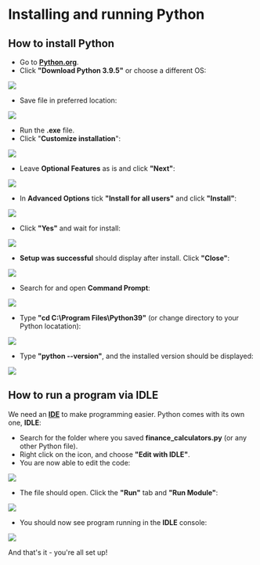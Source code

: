 # Installing and running Python

## How to install Python 

* Go to [**Python.org**](Python.org/downloads).
* Click **"Download Python 3.9.5"** or choose a different OS:

![](Python-Install-Images/0.jpg)


* Save file in preferred location:

![](Python-Install-Images/1.jpg)


* Run the **.exe** file. 
* Click "**Customize installation**":

![](Python-Install-Images/2.jpg)


* Leave **Optional Features** as is and click **"Next"**:

![](Python-Install-Images/3.jpg)


* In **Advanced Options** tick **"Install for all users"** and click **"Install"**:

![](Python-Install-Images/4.jpg)


* Click **"Yes"** and wait for install:

![](Python-Install-Images/5.jpg)


* **Setup was successful** should display after install. Click **"Close"**:

![](Python-Install-Images/6.jpg)


* Search for and open **Command Prompt**:

![](Python-Install-Images/7.jpg)


* Type **"cd C:\Program Files\Python39"** (or change directory to your Python locatation):

![](Python-Install-Images/8.jpg)


* Type **"python --version"**, and the installed version should be displayed:

![](Python-Install-Images/9.jpg)


## How to run a program via IDLE

We need an [**IDE**](https://www.codecademy.com/articles/what-is-an-ide) to make programming easier. Python comes with its own one, **IDLE**:

* Search for the folder where you saved **finance_calculators.py** (or any other Python file).
* Right click on the icon, and choose **"Edit with IDLE"**.
* You are now able to edit the code:

![](IDLE-run-images/0.jpg)


* The file should open. Click the **"Run"** tab and **"Run Module"**:

![](IDLE-run-images/1.jpg)


* You should now see program running in the **IDLE** console:

![](IDLE-run-images/2.jpg)


And that's it - you're all set up! 
